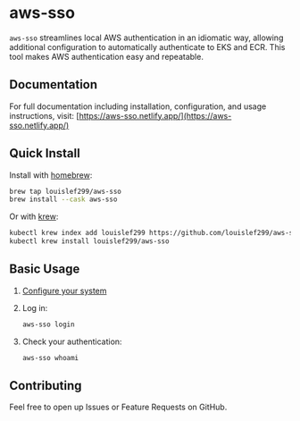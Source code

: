# aws-sso

`aws-sso` streamlines local AWS authentication in an idiomatic way, allowing
additional configuration to automatically authenticate to EKS and ECR. This tool
makes AWS authentication easy and repeatable.

## Documentation

For full documentation including installation, configuration, and usage
instructions, visit:
[https://aws-sso.netlify.app/](https://aws-sso.netlify.app/)

## Quick Install

Install with [homebrew][]:

```bash
brew tap louislef299/aws-sso
brew install --cask aws-sso
```

Or with [krew][]:

```bash
kubectl krew index add louislef299 https://github.com/louislef299/aws-sso.git
kubectl krew install louislef299/aws-sso
```

## Basic Usage

1. [Configure your system][]

2. Log in:

    ```bash
    aws-sso login
    ```

3. Check your authentication:

    ```bash
    aws-sso whoami
    ```

## Contributing

Feel free to open up Issues or Feature Requests on GitHub.

[Configure your system]: https://aws-sso.netlify.app/config/
[homebrew]: https://brew.sh/
[krew]: https://krew.sigs.k8s.io/
